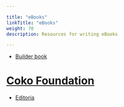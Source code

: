 ```yaml
---

title: "eBooks"  
linkTitle: "eBooks"  
weight: 70  
description: Resources for writing eBooks

---
```


*   [Builder book](https://builderbook.org/)

# [Coko Foundation](https://coko.foundation/)
*   [Editoria](https://editoria.pub/)
